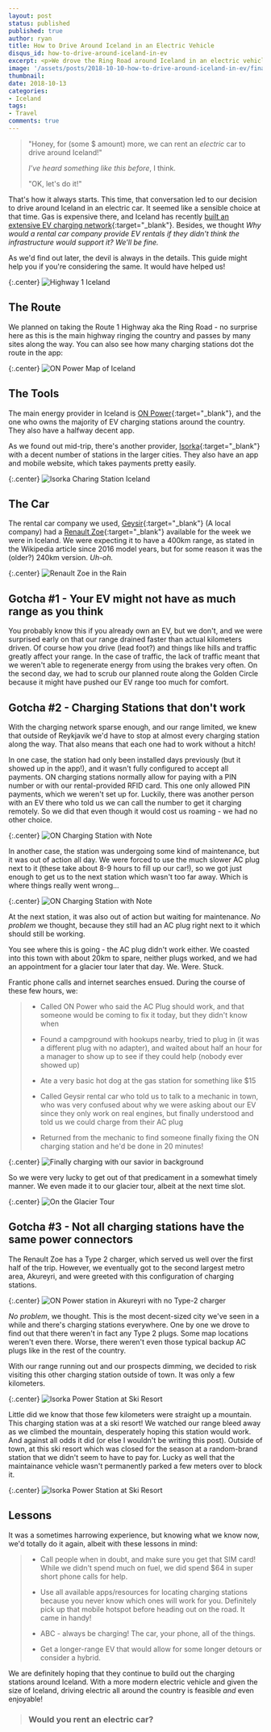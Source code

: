 ```yaml
---
layout: post
status: published   
published: true
author: ryan
title: How to Drive Around Iceland in an Electric Vehicle
disqus_id: how-to-drive-around-iceland-in-ev
excerpt: <p>We drove the Ring Road around Iceland in an electric vehicle in a week. How did it go? This is what we learned...</p>
image: '/assets/posts/2018-10-10-how-to-drive-around-iceland-in-ev/finally-charging.jpg'
thumbnail:
date: 2018-10-13
categories:
- Iceland
tags: 
- Travel
comments: true
---
```


>"Honey, for (some $ amount) more, we can rent an _electric_ car to drive around Iceland!"
>
>_I've heard something like this before_, I think. 
>
>"OK, let's do it!"

That's how it always starts. This time, that conversation led to our decision to drive around Iceland in an electric car. It seemed like a sensible choice at that time. Gas is expensive there, and Iceland has recently [built an extensive EV charging network](https://cleantechnica.com/2018/05/16/iceland-saturates-its-1300-kilometer-route-1-with-network-of-20-abb-dc-fast-chargers/){:target="_blank"}. Besides, we thought _Why would a rental car company provide EV rentals if they didn't think the infrastructure would support it? We'll be fine._

As we'd find out later, the devil is always in the details. This guide might help you if you're considering the same. It would have helped us!

{:.center}
![Highway 1 Iceland](/assets/posts/2018-10-10-how-to-drive-around-iceland-in-ev/on-the-road.jpg)  

## The Route

We planned on taking the Route 1 Highway aka the Ring Road - no surprise here as this is the main highway ringing the country and passes by many sites along the way. You can also see how many charging stations dot the route in the app:

{:.center}
![ON Power Map of Iceland](/assets/posts/2018-10-10-how-to-drive-around-iceland-in-ev/on-power-map.png)  

## The Tools

The main energy provider in Iceland is [ON Power](http://www.onpower.is/){:target="_blank"}, and the one who owns the majority of EV charging stations around the country. They also have a halfway decent app.

As we found out mid-trip, there's another provider, [Isorka](https://isorka.is/?lang=en){:target="_blank"} with a decent number of stations in the larger cities. They also have an app and mobile website, which takes payments pretty easily.

{:.center}
![Isorka Charing Station Iceland](/assets/posts/2018-10-10-how-to-drive-around-iceland-in-ev/isorka-power.jpg)  

## The Car

The rental car company we used, [Geysir](https://www.geysir.is/){:target="_blank"} (A local company) had a [Renault Zoe](https://en.wikipedia.org/wiki/Renault_Zoe){:target="_blank"} available for the week we were in Iceland. We were expecting it to have a 400km range, as stated in the Wikipedia article since 2016 model years, but for some reason it was the (older?) 240km version. _Uh-oh._

{:.center}
![Renault Zoe in the Rain](/assets/posts/2018-10-10-how-to-drive-around-iceland-in-ev/zoe-rain.jpg)  

## Gotcha #1 - Your EV might not have as much range as you think

You probably know this if you already own an EV, but we don't, and we were surprised early on that our range drained faster than actual kilometers driven. Of course how you drive (lead foot?) and things like hills and traffic greatly affect your range. In the case of traffic, the lack of traffic meant that we weren't able to regenerate energy from using the brakes very often. On the second day, we had to scrub our planned route along the Golden Circle because it might have pushed our EV range too much for comfort.

## Gotcha #2 - Charging Stations that don't work

With the charging network sparse enough, and our range limited, we knew that outside of Reykjavik we'd have to stop at almost every charging station along the way. That also means that each one had to work without a hitch!

In one case, the station had only been installed days previously (but it showed up in the app!), and it wasn't fully configured to accept all payments. ON charging stations normally allow for paying with a PIN number or with our rental-provided RFID card. This one only allowed PIN payments, which we weren't set up for. Luckily, there was another person with an EV there who told us we can call the number to get it charging remotely. So we did that even though it would cost us roaming - we had no other choice.

{:.center}
![ON Charging Station with Note](/assets/posts/2018-10-10-how-to-drive-around-iceland-in-ev/station-note.jpg)  

In another case, the station was undergoing some kind of maintenance, but it was out of action all day. We were forced to use the much slower AC plug next to it (these take about 8-9 hours to fill up our car!), so we got just enough to get us to the next station which wasn't too far away. Which is where things really went wrong...

{:.center}
![ON Charging Station with Note](/assets/posts/2018-10-10-how-to-drive-around-iceland-in-ev/charging-station-maintenance.jpg) 

At the next station, it was also out of action but waiting for maintenance. _No problem_ we thought, because they still had an AC plug right next to it which should still be working. 

You see where this is going - the AC plug didn't work either. We coasted into this town with about 20km to spare, neither plugs worked, and we had an appointment for a glacier tour later that day. We. Were. Stuck. 

Frantic phone calls and internet searches ensued. During the course of these few hours, we:

>- Called ON Power who said the AC Plug should work, and that someone would be coming to fix it today, but they didn't know when
>
>- Found a campground with hookups nearby, tried to plug in (it was a different plug with no adapter), and waited about half an hour for a manager to show up to see if they could help (nobody ever showed up)
>
>- Ate a very basic hot dog at the gas station for something like $15
>
>- Called Geysir rental car who told us to talk to a mechanic in town, who was very confused about why we were asking about our EV since they only work on real engines, but finally understood and told us we could charge from their AC plug
>
>- Returned from the mechanic to find someone finally fixing the ON charging station and he'd be done in 20 minutes!
>

{:.center}
![Finally charging with our savior in background](/assets/posts/2018-10-10-how-to-drive-around-iceland-in-ev/finally-charging.jpg) 

So we were very lucky to get out of that predicament in a somewhat timely manner. We even made it to our glacier tour, albeit at the next time slot.

{:.center}
![On the Glacier Tour](/assets/posts/2018-10-10-how-to-drive-around-iceland-in-ev/glacier-tour.jpg) 

## Gotcha #3 - Not all charging stations have the same power connectors

The Renault Zoe has a Type 2 charger, which served us well over the first half of the trip. However, we eventually got to the second largest metro area, Akureyri, and were greeted with this configuration of charging stations.

{:.center}
![ON Power station in Akureyri with no Type-2 charger](/assets/posts/2018-10-10-how-to-drive-around-iceland-in-ev/on-power-no-type-2.png)  

_No problem_, we thought. This is the most decent-sized city we've seen in a while and there's charging stations everywhere. One by one we drove to find out that there weren't in fact any Type 2 plugs. Some map locations weren't even there. Worse, there weren't even those typical backup AC plugs like in the rest of the country. 

With our range running out and our prospects dimming, we decided to risk visiting this other charging station outside of town. It was only a few kilometers.

{:.center}
![Isorka Power Station at Ski Resort](/assets/posts/2018-10-10-how-to-drive-around-iceland-in-ev/ski-resort-charing-station-map.png)  

Little did we know that those few kilometers were straight up a mountain. This charging station was at a ski resort! We watched our range bleed away as we climbed the mountain, desperately hoping this station would work. And against all odds it did (or else I wouldn't be writing this post). Outside of town, at this ski resort which was closed for the season at a random-brand station that we didn't seem to have to pay for. Lucky as well that the maintainance vehicle wasn't permanently parked a few meters over to block it.

{:.center}
![Isorka Power Station at Ski Resort](/assets/posts/2018-10-10-how-to-drive-around-iceland-in-ev/sky-resort-charging.jpg)

## Lessons

It was a sometimes harrowing experience, but knowing what we know now, we'd totally do it again, albeit with these lessons in mind:

>- Call people when in doubt, and make sure you get that SIM card! While we didn't spend much on fuel, we did spend $64 in super short phone calls for help. 
>
>- Use all available apps/resources for locating charging stations because you never know which ones will work for you. Definitely pick up that mobile hotspot before heading out on the road. It came in handy!
>
>- ABC - always be charging! The car, your phone, all of the things.
>
>- Get a longer-range EV that would allow for some longer detours or consider a hybrid.
>

We are definitely hoping that they continue to build out the charging stations around Iceland. With a more modern electric vehicle and given the size of Iceland, driving electric all around the country is feasible _and_ even enjoyable!

>### Would you rent an electric car?